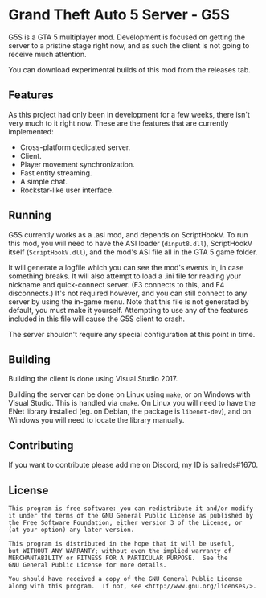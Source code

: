 # Grand Theft Auto 5 Server - G5S

G5S is a GTA 5 multiplayer mod. Development is focused on getting the server to a pristine stage right now,
and as such the client is not going to receive much attention.

You can download experimental builds of this mod from the releases tab.

## Features

As this project had only been in development for a few weeks, there isn't very much to it right now. These
are the features that are currently implemented:

* Cross-platform dedicated server.
* Client.
* Player movement synchronization.
* Fast entity streaming.
* A simple chat.
* Rockstar-like user interface.

## Running

G5S currently works as a .asi mod, and depends on ScriptHookV. To run this mod, you will need to have
the ASI loader (`dinput8.dll`), ScriptHookV itself (`ScriptHookV.dll`), and the mod's ASI file all in the
GTA 5 game folder.

It will generate a logfile which you can see the mod's events in, in case something breaks. It will also
attempt to load a .ini file for reading your nickname and quick-connect server. (F3 connects to this, and
F4 disconnects.) It's not required however, and you can still connect to any server by using the in-game
menu. Note that this file is not generated by default, you must make it yourself. Attempting to use any of
the features included in this file will cause the G5S client to crash.

The server shouldn't require any special configuration at this point in time.

## Building

Building the client is done using Visual Studio 2017.

Building the server can be done on Linux using `make`, or on Windows with Visual Studio. This is handled
via `cmake`. On Linux you will need to have the ENet library installed (eg. on Debian, the package is
`libenet-dev`), and on Windows you will need to locate the library manually.

## Contributing

If you want to contribute please add me on Discord, my ID is sallreds#1670.

## License

	This program is free software: you can redistribute it and/or modify
	it under the terms of the GNU General Public License as published by
	the Free Software Foundation, either version 3 of the License, or
	(at your option) any later version.

	This program is distributed in the hope that it will be useful,
	but WITHOUT ANY WARRANTY; without even the implied warranty of
	MERCHANTABILITY or FITNESS FOR A PARTICULAR PURPOSE.  See the
	GNU General Public License for more details.

	You should have received a copy of the GNU General Public License
	along with this program.  If not, see <http://www.gnu.org/licenses/>.
